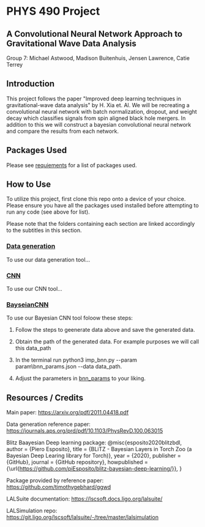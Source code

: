 # PHYS 490 Project #
## A Convolutional Neural Network Approach to Gravitational Wave Data Analysis ##
Group 7: Michael Astwood, Madison Buitenhuis, Jensen Lawrence, Catie Terrey

## Introduction ##

This project follows the paper  "Improved deep learning techniques in gravitational-wave data analysis" by H. Xia et. Al. We will be recreating a convolutional neural network with batch normalization, dropout, and weight decay which classifies signals from spin aligned black hole mergers. In addition to this we will construct a bayesian convolutional neural network and compare the results from each network. 

## Packages Used ##

Please see [requiements](https://github.com/jensen-lawrence/Phys490-Project/blob/main/package_requirements.txt) for a list of packages used.

## How to Use ##

To utilize this project, first clone this repo onto a device of your choice. Please ensure you have all the packages used installed before attempting to run any code (see above for list).

Please note that the folders containing each section are linked accordingly to the subtitles in this section.

### [Data generation](https://github.com/jensen-lawrence/Phys490-Project/tree/main/data_generation) ###

To use our data generation tool...

### [CNN](https://github.com/jensen-lawrence/Phys490-Project/tree/main/cnn_files) ###

To use our CNN tool...
### [BayseianCNN](https://github.com/jensen-lawrence/Phys490-Project/tree/main/bnn_files) ###

To use our Bayesian CNN tool foloow these steps:

1. Follow the steps to geenerate data above and save the generated data.

2. Obtain the path of the generated data. For example purposes we will call this data_path

3. In the terminal run python3 imp_bnn.py --param param\bnn_params.json --data data_path.

4. Adjust the parameters in [bnn_params](https://github.com/jensen-lawrence/Phys490-Project/blob/main/param/bnn_params.json) to your liking.

## Resources / Credits ##

Main paper: https://arxiv.org/pdf/2011.04418.pdf

Data generation reference paper: https://journals.aps.org/prd/pdf/10.1103/PhysRevD.100.063015

Blitz Baayesian Deep learning package: @misc{esposito2020blitzbdl,
    author = {Piero Esposito},
    title = {BLiTZ - Bayesian Layers in Torch Zoo (a Bayesian Deep Learing library for Torch)},
    year = {2020},
    publisher = {GitHub},
    journal = {GitHub repository},
    howpublished = {\url{https://github.com/piEsposito/blitz-bayesian-deep-learning/}},
}

Package provided by reference paper: https://github.com/timothygebhard/ggwd

LALSuite documentation: https://lscsoft.docs.ligo.org/lalsuite/

LALSimulation repo: https://git.ligo.org/lscsoft/lalsuite/-/tree/master/lalsimulation
